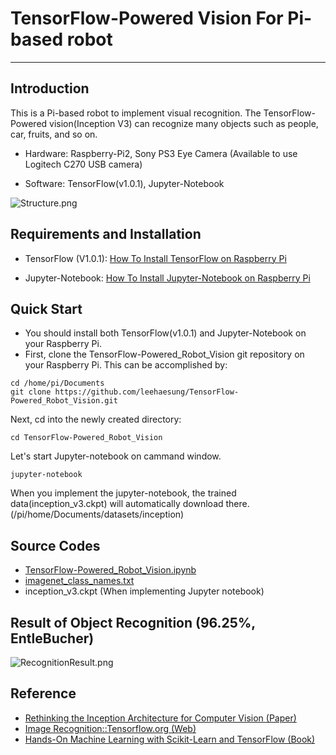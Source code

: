 # TensorFlow-Powered Vision For Pi-based robot

***

## Introduction

This is a Pi-based robot to implement visual recognition. The TensorFlow-Powered vision(Inception V3) can recognize many objects such as people, car, fruits, and so on. 

* Hardware: Raspberry-Pi2, Sony PS3 Eye Camera
 (Available to use Logitech C270 USB camera)

* Software: TensorFlow(v1.0.1), Jupyter-Notebook

![Structure.png](https://github.com/leehaesung/TensorFlow-Powered_Robot_Vision/blob/master/ImageFiles/Structure.png)


## Requirements and Installation

 * TensorFlow (V1.0.1): [How To Install TensorFlow on Raspberry Pi](https://www.instructables.com/id/Google-Tensorflow-on-Rapsberry-Pi/)
 
 * Jupyter-Notebook: [How To Install Jupyter-Notebook on Raspberry Pi](https://www.instructables.com/id/Jupyter-Notebook-on-Raspberry-Pi/)
 
 
## Quick Start
* You should install both TensorFlow(v1.0.1) and Jupyter-Notebook on your Raspberry Pi.
* First, clone the TensorFlow-Powered_Robot_Vision git repository on your Raspberry Pi. This can be accomplished by:
```
cd /home/pi/Documents
git clone https://github.com/leehaesung/TensorFlow-Powered_Robot_Vision.git
```
Next, cd into the newly created directory:
```
cd TensorFlow-Powered_Robot_Vision
``` 
Let's start Jupyter-notebook on cammand window.
```
jupyter-notebook
```
When you implement the jupyter-notebook, the trained data(inception_v3.ckpt) will automatically download there.(/pi/home/Documents/datasets/inception)


## Source Codes

* [TensorFlow-Powered_Robot_Vision.ipynb](https://github.com/leehaesung/TensorFlow-Powered_Robot_Vision/blob/master/TensorFlow-Powered_Robot_Vision.ipynb)
* [imagenet_class_names.txt](https://github.com/leehaesung/TensorFlow-Powered_Robot_Vision/blob/master/datasets/inception/imagenet_class_names.txt)
* inception_v3.ckpt (When implementing Jupyter notebook)


## Result of Object Recognition (96.25%, EntleBucher)

![RecognitionResult.png](https://github.com/leehaesung/TensorFlow-Powered_Robot_Vision/blob/master/ImageFiles/Result_96.25.png)


## Reference
* [Rethinking the Inception Architecture for Computer Vision (Paper)](https://arxiv.org/abs/1512.00567)
* [Image Recognition::Tensorflow.org (Web)](https://www.tensorflow.org/tutorials/image_recognition)
* [Hands-On Machine Learning with Scikit-Learn and TensorFlow (Book)](https://www.amazon.com/Hands-Machine-Learning-Scikit-Learn-TensorFlow/dp/1491962291/ref=sr_1_1?ie=UTF8&qid=1494573194&sr=8-1&keywords=hands+on+machine+learning+with+scikit+learn+and+tensorflow)


